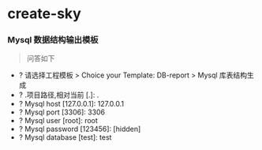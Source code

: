# create-sky

### Mysql 数据结构输出模板

> 问答如下

- ? 请选择工程模板 > Choice your Template: DB-report > Mysql 库表结构生成
- ? .项目路径,相对当前 [.]: .
- ? Mysql host [127.0.0.1]: 127.0.0.1
- ? Mysql port [3306]: 3306
- ? Mysql user [root]: root
- ? Mysql password [123456]: [hidden]
- ? Mysql database [test]: test

